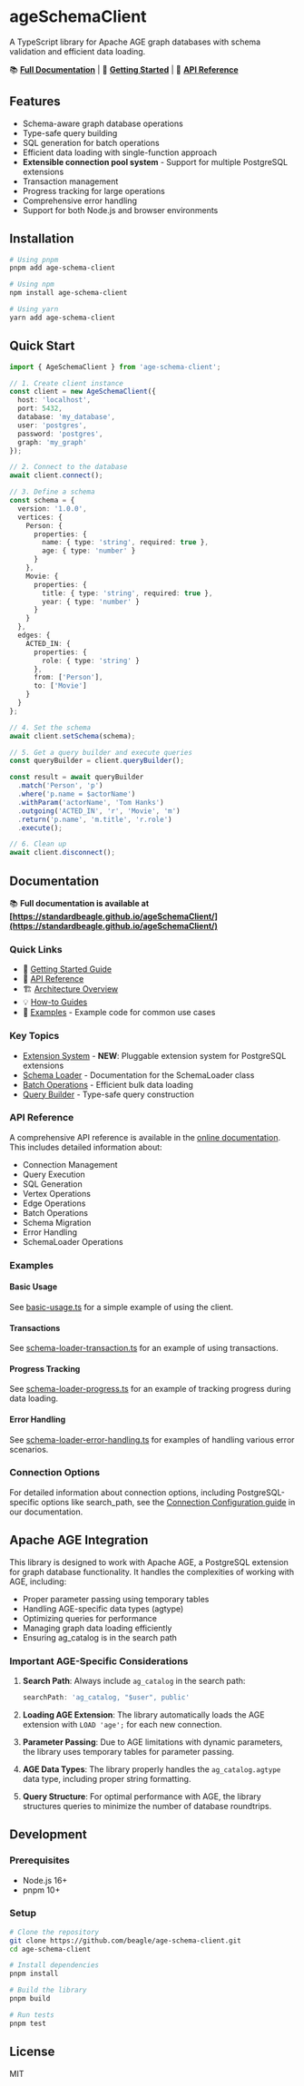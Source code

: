 # ageSchemaClient

A TypeScript library for Apache AGE graph databases with schema validation and efficient data loading.

📚 **[Full Documentation](https://standardbeagle.github.io/ageSchemaClient/)** | 🚀 **[Getting Started](https://standardbeagle.github.io/ageSchemaClient/docs/getting-started/installation)** | 📖 **[API Reference](https://standardbeagle.github.io/ageSchemaClient/docs/api-reference/)**

## Features

- Schema-aware graph database operations
- Type-safe query building
- SQL generation for batch operations
- Efficient data loading with single-function approach
- **Extensible connection pool system** - Support for multiple PostgreSQL extensions
- Transaction management
- Progress tracking for large operations
- Comprehensive error handling
- Support for both Node.js and browser environments

## Installation

```bash
# Using pnpm
pnpm add age-schema-client

# Using npm
npm install age-schema-client

# Using yarn
yarn add age-schema-client
```

## Quick Start

```typescript
import { AgeSchemaClient } from 'age-schema-client';

// 1. Create client instance
const client = new AgeSchemaClient({
  host: 'localhost',
  port: 5432,
  database: 'my_database',
  user: 'postgres',
  password: 'postgres',
  graph: 'my_graph'
});

// 2. Connect to the database
await client.connect();

// 3. Define a schema
const schema = {
  version: '1.0.0',
  vertices: {
    Person: {
      properties: {
        name: { type: 'string', required: true },
        age: { type: 'number' }
      }
    },
    Movie: {
      properties: {
        title: { type: 'string', required: true },
        year: { type: 'number' }
      }
    }
  },
  edges: {
    ACTED_IN: {
      properties: {
        role: { type: 'string' }
      },
      from: ['Person'],
      to: ['Movie']
    }
  }
};

// 4. Set the schema
await client.setSchema(schema);

// 5. Get a query builder and execute queries
const queryBuilder = client.queryBuilder();

const result = await queryBuilder
  .match('Person', 'p')
  .where('p.name = $actorName')
  .withParam('actorName', 'Tom Hanks')
  .outgoing('ACTED_IN', 'r', 'Movie', 'm')
  .return('p.name', 'm.title', 'r.role')
  .execute();

// 6. Clean up
await client.disconnect();
```

## Documentation

📚 **Full documentation is available at [https://standardbeagle.github.io/ageSchemaClient/](https://standardbeagle.github.io/ageSchemaClient/)**

### Quick Links

- 🚀 [Getting Started Guide](https://standardbeagle.github.io/ageSchemaClient/docs/getting-started/installation)
- 📖 [API Reference](https://standardbeagle.github.io/ageSchemaClient/docs/api-reference/)
- 🏗️ [Architecture Overview](https://standardbeagle.github.io/ageSchemaClient/docs/architecture/overview)
- 💡 [How-to Guides](https://standardbeagle.github.io/ageSchemaClient/docs/how-to-guides/basic-queries)
- 🔧 [Examples](./examples/) - Example code for common use cases

### Key Topics

- [Extension System](https://standardbeagle.github.io/ageSchemaClient/docs/architecture/extension-development) - **NEW**: Pluggable extension system for PostgreSQL extensions
- [Schema Loader](https://standardbeagle.github.io/ageSchemaClient/docs/api-reference/schema-manager) - Documentation for the SchemaLoader class
- [Batch Operations](https://standardbeagle.github.io/ageSchemaClient/docs/how-to-guides/batch-operations) - Efficient bulk data loading
- [Query Builder](https://standardbeagle.github.io/ageSchemaClient/docs/api-reference/query-builder) - Type-safe query construction

### API Reference

A comprehensive API reference is available in the [online documentation](https://standardbeagle.github.io/ageSchemaClient/docs/api-reference/). This includes detailed information about:

- Connection Management
- Query Execution
- SQL Generation
- Vertex Operations
- Edge Operations
- Batch Operations
- Schema Migration
- Error Handling
- SchemaLoader Operations

### Examples

#### Basic Usage

See [basic-usage.ts](./examples/basic-usage.ts) for a simple example of using the client.

#### Transactions

See [schema-loader-transaction.ts](./examples/schema-loader-transaction.ts) for an example of using transactions.

#### Progress Tracking

See [schema-loader-progress.ts](./examples/schema-loader-progress.ts) for an example of tracking progress during data loading.

#### Error Handling

See [schema-loader-error-handling.ts](./examples/schema-loader-error-handling.ts) for examples of handling various error scenarios.

### Connection Options

For detailed information about connection options, including PostgreSQL-specific options like search_path, see the [Connection Configuration guide](https://standardbeagle.github.io/ageSchemaClient/docs/getting-started/connection-config) in our documentation.

## Apache AGE Integration

This library is designed to work with Apache AGE, a PostgreSQL extension for graph database functionality. It handles the complexities of working with AGE, including:

- Proper parameter passing using temporary tables
- Handling AGE-specific data types (agtype)
- Optimizing queries for performance
- Managing graph data loading efficiently
- Ensuring ag_catalog is in the search path

### Important AGE-Specific Considerations

1. **Search Path**: Always include `ag_catalog` in the search path:
   ```typescript
   searchPath: 'ag_catalog, "$user", public'
   ```

2. **Loading AGE Extension**: The library automatically loads the AGE extension with `LOAD 'age';` for each new connection.

3. **Parameter Passing**: Due to AGE limitations with dynamic parameters, the library uses temporary tables for parameter passing.

4. **AGE Data Types**: The library properly handles the `ag_catalog.agtype` data type, including proper string formatting.

5. **Query Structure**: For optimal performance with AGE, the library structures queries to minimize the number of database roundtrips.

## Development

### Prerequisites

- Node.js 16+
- pnpm 10+

### Setup

```bash
# Clone the repository
git clone https://github.com/beagle/age-schema-client.git
cd age-schema-client

# Install dependencies
pnpm install

# Build the library
pnpm build

# Run tests
pnpm test
```

## License

MIT
